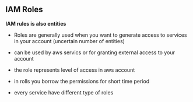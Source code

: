 ## IAM Roles

**IAM rules is also entities**

* Roles are generally used when you want to generate access to services in your account
       (uncertain number of entities)

* can be used by aws servics or for granting external access to your account

* the role represents level of access in aws account

* in rolls you borrow the permissions for short time period

* every service have different type of roles

